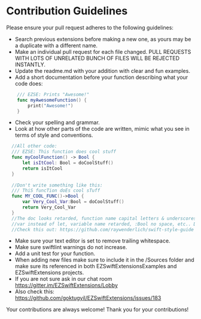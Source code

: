 # Contribution Guidelines

Please ensure your pull request adheres to the following guidelines:

- Search previous extensions before making a new one, as yours may be a duplicate with a different name.
- Make an individual pull request for each file changed. PULL REQUESTS WITH LOTS OF UNRELATED BUNCH OF FILES WILL BE REJECTED INSTANTLY. 
- Update the readme.md with your addition with clear and fun examples. 
- Add a short documentation before your function describing what your code does:

```swift
    /// EZSE: Prints "Awesome!"
    func myAwesomeFunction() {
        print("Awesome!")
    }
```

- Check your spelling and grammar.
- Look at how other parts of the code are written, mimic what you see in terms of style and conventions. 

```swift
  //All other code:
  /// EZSE: This function does cool stuff
  func myCoolFunction() -> Bool {
      let isItCool: Bool = doCoolStuff()
      return isItCool
  }
  
  //Don't write something like this:
  /// ThiS funcTion doEs cool sTuff
  func MY_COOL_FUNC()->Bool {
      var Very_Cool_Var:Bool = doCoolStuff()
      return Very_Cool_Var
  }
  //The doc looks retarded, function name capital letters & underscores, spaces between "->", 
  //var instead of let, variable name retarded, :Bool no space, etc.. Don't be that guy!
  //Check this out: https://github.com/raywenderlich/swift-style-guide
```

- Make sure your text editor is set to remove trailing whitespace.
- Make sure swiftlint warnings do not increase.
- Add a unit test for your function.
- When adding new files make sure to include it in the /Sources folder and make sure its referenced in both EZSwiftExtensionsExamples and EZSwiftExtensions projects.
- If you are not sure ask in our chat room https://gitter.im/EZSwiftExtensions/Lobby
- Also check this: https://github.com/goktugyil/EZSwiftExtensions/issues/183

Your contributions are always welcome!  Thank you for your contributions!
